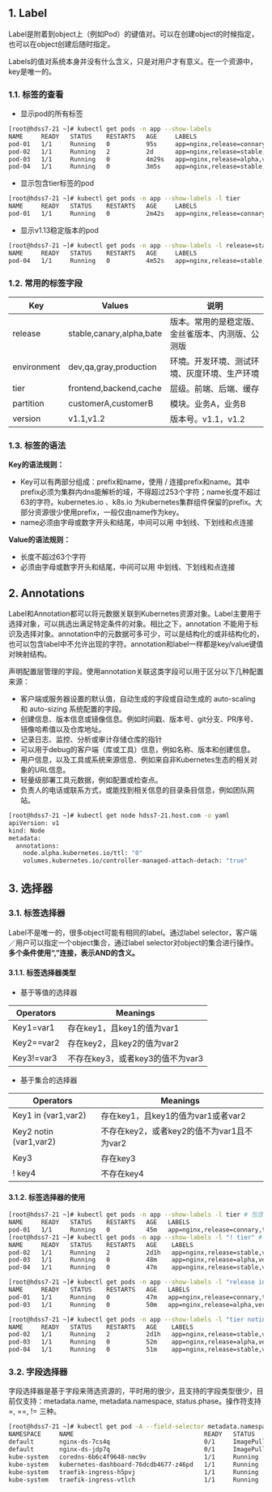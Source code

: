 ## 1. Label

Label是附着到object上（例如Pod）的键值对。可以在创建object的时候指定，也可以在object创建后随时指定。

Labels的值对系统本身并没有什么含义，只是对用户才有意义。在一个资源中，key是唯一的。

### 1.1. 标签的查看

- 显示pod的所有标签

```bash
[root@hdss7-21 ~]# kubectl get pods -n app --show-labels
NAME     READY   STATUS    RESTARTS   AGE     LABELS
pod-01   1/1     Running   0          95s     app=nginx,release=connary,tier=frontend,version=v1.12
pod-02   1/1     Running   2          2d      app=nginx,release=stable,version=v1.12
pod-03   1/1     Running   0          4m29s   app=nginx,release=alpha,version=v1.12
pod-04   1/1     Running   0          3m5s    app=nginx,release=stable,version=v1.13
```

- 显示包含tier标签的pod

```bash
[root@hdss7-21 ~]# kubectl get pods -n app --show-labels -l tier
NAME     READY   STATUS    RESTARTS   AGE     LABELS
pod-01   1/1     Running   0          2m42s   app=nginx,release=connary,tier=frontend,version=v1.12
```

- 显示v1.13稳定版本的pod

```bash
[root@hdss7-21 ~]# kubectl get pods -n app --show-labels -l release=stable,version=v1.13
NAME     READY   STATUS    RESTARTS   AGE     LABELS
pod-04   1/1     Running   0          4m52s   app=nginx,release=stable,version=v1.13
```

### 1.2. 常用的标签字段

| Key         | Values                   | 说明                                             |
| ----------- | ------------------------ | ------------------------------------------------ |
| release     | stable,canary,alpha,bate | 版本。常用的是稳定版、金丝雀版本、内测版、公测版 |
| environment | dev,qa,gray,production   | 环境。开发环境、测试环境、灰度环境、生产环境     |
| tier        | frontend,backend,cache   | 层级。前端、后端、缓存                           |
| partition   | customerA,customerB      | 模块。业务A，业务B                               |
| version     | v1.1,v1.2                | 版本号。v1.1，v1.2                               |

### 1.3. 标签的语法

**Key的语法规则：**

- Key可以有两部分组成：prefix和name，使用 / 连接prefix和name。其中prefix必须为集群内dns能解析的域，不得超过253个字符；name长度不超过63的字符。kubernetes.io 、k8s.io 为kubernetes集群组件保留的prefix。大部分资源很少使用prefix，一般仅由name作为key。
- name必须由字母或数字开头和结尾，中间可以用 中划线、下划线和点连接

**Value的语法规则：**

- 长度不超过63个字符
- 必须由字母或数字开头和结尾，中间可以用 中划线、下划线和点连接

## 2. Annotations

Label和Annotation都可以将元数据关联到Kubernetes资源对象。Label主要用于选择对象，可以挑选出满足特定条件的对象。相比之下，annotation 不能用于标识及选择对象。annotation中的元数据可多可少，可以是结构化的或非结构化的，也可以包含label中不允许出现的字符。annotation和label一样都是key/value键值对映射结构。

声明配置层管理的字段。使用annotation关联这类字段可以用于区分以下几种配置来源：

- 客户端或服务器设置的默认值，自动生成的字段或自动生成的 auto-scaling 和 auto-sizing 系统配置的字段。
- 创建信息、版本信息或镜像信息。例如时间戳、版本号、git分支、PR序号、镜像哈希值以及仓库地址。
- 记录日志、监控、分析或审计存储仓库的指针
- 可以用于debug的客户端（库或工具）信息，例如名称、版本和创建信息。
- 用户信息，以及工具或系统来源信息、例如来自非Kubernetes生态的相关对象的URL信息。
- 轻量级部署工具元数据，例如配置或检查点。
- 负责人的电话或联系方式，或能找到相关信息的目录条目信息，例如团队网站。

```bash
[root@hdss7-21 ~]# kubectl get node hdss7-21.host.com -o yaml
apiVersion: v1
kind: Node
metadata:
  annotations:
    node.alpha.kubernetes.io/ttl: "0"
    volumes.kubernetes.io/controller-managed-attach-detach: "true"
```



## 3. 选择器

### 3.1. 标签选择器

Label不是唯一的，很多object可能有相同的label。通过label selector，客户端／用户可以指定一个object集合，通过label selector对object的集合进行操作。**多个条件使用“,”连接，表示AND的含义。**

#### 3.1.1. 标签选择器类型

- 基于等值的选择器

| Operators  | Meanings                         |
| ---------- | -------------------------------- |
| Key1=var1  | 存在key1，且key1的值为var1       |
| Key2==var2 | 存在key2，且key2的值为var2       |
| Key3!=var3 | 不存在key3，或者key3的值不为var3 |

- 基于集合的选择器

| Operators                | Meanings                                   |
| ------------------------ | ------------------------------------------ |
| Key1   in (var1,var2)    | 存在key1，且key1的值为var1或者var2         |
| Key2   notin (var1,var2) | 不存在key2，或者key2的值不为var1且不为var2 |
| Key3                     | 存在key3                                   |
| ! key4                   | 不存在key4                                 |

#### 3.1.2. 标签选择器的使用

```bash
[root@hdss7-21 ~]# kubectl get pods -n app --show-labels -l tier # 包含tier的pod
NAME     READY   STATUS    RESTARTS   AGE   LABELS
pod-01   1/1     Running   0          45m   app=nginx,release=connary,tier=frontend,version=v1.12
[root@hdss7-21 ~]# kubectl get pods -n app --show-labels -l "! tier" # 不包含tier的pod
NAME     READY   STATUS    RESTARTS   AGE    LABELS
pod-02   1/1     Running   2          2d1h   app=nginx,release=stable,version=v1.12
pod-03   1/1     Running   0          48m    app=nginx,release=alpha,version=v1.12
pod-04   1/1     Running   0          47m    app=nginx,release=stable,version=v1.13

[root@hdss7-21 ~]# kubectl get pods -n app --show-labels -l "release in (alpha,connary)" # 版本为alpha和connary的pod
NAME     READY   STATUS    RESTARTS   AGE   LABELS
pod-01   1/1     Running   0          47m   app=nginx,release=connary,tier=frontend,version=v1.12
pod-03   1/1     Running   0          50m   app=nginx,release=alpha,version=v1.12

[root@hdss7-21 ~]# kubectl get pods -n app --show-labels -l "tier notin (backend,frontend)" # 不是前后端的pod
NAME     READY   STATUS    RESTARTS   AGE    LABELS
pod-02   1/1     Running   2          2d1h   app=nginx,release=stable,version=v1.12
pod-03   1/1     Running   0          52m    app=nginx,release=alpha,version=v1.12
pod-04   1/1     Running   0          51m    app=nginx,release=stable,version=v1.13
```

### 3.2. 字段选择器

字段选择器是基于字段来筛选资源的，平时用的很少，且支持的字段类型很少，目前仅支持：metadata.name, metadata.namespace, status.phase。操作符支持 =, ==, != 三种。

```bash
[root@hdss7-21 ~]# kubectl get pod -A --field-selector metadata.namespace!=app,status.phase=Running
NAMESPACE     NAME                                    READY   STATUS             RESTARTS   AGE
default       nginx-ds-7cs4q                          0/1     ImagePullBackOff   2          7d17h
default       nginx-ds-jdp7q                          0/1     ImagePullBackOff   2          7d17h
kube-system   coredns-6b6c4f9648-nmc9v                1/1     Running            1          18h
kube-system   kubernetes-dashboard-76dcdb4677-z46pd   1/1     Running            3          6d4h
kube-system   traefik-ingress-h5pvj                   1/1     Running            3          6d5h
kube-system   traefik-ingress-vtlch                   1/1     Running            3          6d5h
```